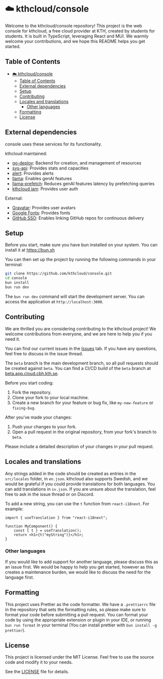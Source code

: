 # ☁️ kthcloud/console

Welcome to the kthcloud/console repository! This project is the web console for kthcloud, a free cloud provider at KTH, created by students for students. It is built in TypeScript, leveraging React and MUI. We warmly welcome your contributions, and we hope this README helps you get started.

## Table of Contents

-   [☁️ kthcloud/console](#️-kthcloudconsole)
    -   [Table of Contents](#table-of-contents)
    -   [External dependencies](#external-dependencies)
    -   [Setup](#setup)
    -   [Contributing](#contributing)
    -   [Locales and translations](#locales-and-translations)
        -   [Other languages](#other-languages)
    -   [Formatting](#formatting)
    -   [License](#license)

## External dependencies

console uses these services for its functionality.

kthcloud maintained:

-   [go-deploy](https://github.com/kthcloud/go-deploy): Backend for creation, and management of resources
-   [sys-api](https://github.com/kthcloud/sys-api): Provides stats and capacities
-   [alert](https://alert.app.cloud.cbh.kth.se/): Provides alerts
-   [llama](https://llama.app.cloud.cbh.kth.se/): Enables genAI features
-   [llama-prefetch](https://github.com/kthcloud/llama-prefetch/): Reduces genAI features latency by prefetching queries
-   [kthcloud iam](https://iam.cloud.cbh.kth.se): Provides user auth

External:

-   [Gravatar](https://gravatar.com): Provides user avatars
-   [Google Fonts](https://fonts.google.com): Provides fonts
-   [GitHub SSO](https://github.com): Enables linking GitHub repos for continuous delivery

## Setup

Before you start, make sure you have bun installed on your system. You can install it at https://bun.sh

You can then set up the project by running the following commands in your terminal:

```bash
git clone https://github.com/kthcloud/console.git
cd console
bun install
bun run dev
```

The `bun run dev` command will start the development server. You can access the application at `http://localhost:3000`.

## Contributing

We are thrilled you are considering contributing to the kthcloud project! We welcome contributions from everyone, and we are here to help you if you need it.

You can find our current issues in the [Issues](https://github.com/kthcloud/console/issues) tab. If you have any questions, feel free to discuss in the issue thread.

The `beta` branch is the main development branch, so all pull requests should be created against `beta`.
You can find a CI/CD build of the `beta` branch at [beta.app.cloud.cbh.kth.se](https://beta.app.cloud.cbh.kth.se/).

Before you start coding:

1. Fork the repository.
2. Clone your fork to your local machine.
3. Create a new branch for your feature or bug fix, like `my-new-feature` or `fixing-bug`.

After you've made your changes:

1. Push your changes to your fork.
2. Open a pull request in the original repository, from your fork's branch to `beta`.

Please include a detailed description of your changes in your pull request.

## Locales and translations

Any strings added in the code should be created as entries in the `src/locales` folder, in `en.json`. kthcloud also supports Swedish, and we would be grateful if you could provide translations for both languages. You can add translations in `sv.json`. If you are unsure about the translation, feel free to ask in the issue thread or on Discord.

To add a new string, you can use the `t` function from `react-i18next`. For example:

```tsx
import { useTranslation } from "react-i18next";

function MyComponent() {
    const { t } = useTranslation();
    return <h1>{t("myString")}</h1>;
}
```

### Other languages

If you would like to add support for another language, please discuss this as an issue first. We would be happy to help you get started, however as this creates a maintenance burden, we would like to discuss the need for the language first.

## Formatting

This project uses Prettier as the code formatter. We have a `.prettierrc` file in the repository that sets the formatting rules, so please make sure to format your code before submitting a pull request. You can format your code by using the appropriate extension or plugin in your IDE, or running `bun run format` in your terminal (You can install prettier with `bun install -g prettier`).

## License

This project is licensed under the MIT License. Feel free to use the source code and modify it to your needs.

See the [LICENSE](LICENSE) file for details.

